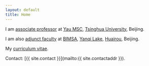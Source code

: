 ```yaml
---
layout: default
title: Home
---
```




<p></p>

I am [associate professor](http://ymsc.tsinghua.edu.cn/cn/content/show/170-155.html) at <a href="http://ymsc.tsinghua.edu.cn/en">Yau MSC</a>, <a href="http://www.tsinghua.edu.cn/publish/thu2018en/index.html">Tsinghua University</a>, Beijing.

<p></p>

I am also <a href="http://www.bimsa.cn/jyry">adjunct faculty</a> at <a href="http://www.bimsa.cn/wzsy">BIMSA</a>, <a href="https://www.travelchinaguide.com/attraction/beijing/yanqi-lake.htm">Yanqi Lake</a>, <a href="https://www.travelchinaguide.com/cityguides/beijing/huairou-district/">Huairou</a>, Beijing.

<p></p>

My <a href="./documents/cv.pdf">curriculum vitae</a>.

Contact: [{{ site.contact }}](mailto:{{ site.contactaddr }}).
